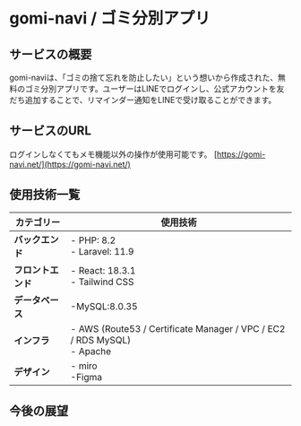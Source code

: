 # gomi-navi / ゴミ分別アプリ

## サービスの概要

gomi-naviは、「ゴミの捨て忘れを防止したい」という想いから作成された、無料のゴミ分別アプリです。ユーザーはLINEでログインし、公式アカウントを友だち追加することで、リマインダー通知をLINEで受け取ることができます。

## サービスのURL

ログインしなくてもメモ機能以外の操作が使用可能です。
[https://gomi-navi.net/](https://gomi-navi.net/)

## 使用技術一覧

| カテゴリー  | 使用技術                              |
| --------------- | ------------------------------------- |
| **バックエンド** | - PHP: 8.2<br>- Laravel: 11.9         |
| **フロントエンド** | - React: 18.3.1<br>- Tailwind CSS    |
| **データベース** | -MySQL:8.0.35   |
| **インフラ**    | - AWS (Route53 / Certificate Manager / VPC / EC2 / RDS MySQL)<br>- Apache |
| **デザイン** | - miro<br>-Figma    |


## 今後の展望

